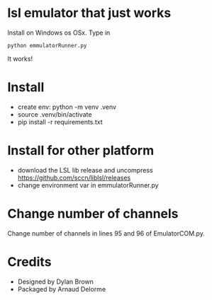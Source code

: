 # lsl emulator that just works

Install on Windows os OSx.
Type in

```
python emmulatorRunner.py
```

It works!

# Install
- create env: python -m venv .venv
- source .venv/bin/activate
- pip install -r requirements.txt

# Install for other platform
- download the LSL lib release and uncompress https://github.com/sccn/liblsl/releases
- change environment var in emmulatorRunner.py

# Change number of channels

Change number of channels in lines 95 and 96 of EmulatorCOM.py.

# Credits
- Designed by Dylan Brown
- Packaged by Arnaud Delorme
